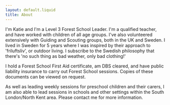 ```yaml
---
layout: default.liquid
title: About
---
```


I'm Katie and I'm a Level 3 Forest School Leader. I'm a
qualified teacher, and have worked with children of all age
groups. I've also volunteered extensively with Guiding and Scouting
groups, both in the UK and Sweden. I lived in Sweden for 5 years where
I was inspired by their approach to 'friluftsliv', or outdoor
living. I subscribe to the Swedish philosophy that there's 'no such
thing as bad weather, only bad clothing!'

I hold a Forest School First Aid certificate, am DBS cleared, and have
public liability insurance to carry out Forest School sessions. Copies
of these documents can be viewed on request.

As well as leading weekly sessions for preschool children and their
carers, I am also able to lead sessions in schools and other settings
within the South London/North Kent area. Please contact me for more
information.